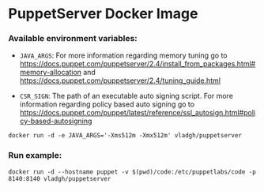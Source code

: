 # PuppetServer Docker Image

### Available environment variables:

- `JAVA_ARGS`:
For more information regarding memory tuning go to https://docs.puppet.com/puppetserver/2.4/install_from_packages.html#memory-allocation and https://docs.puppet.com/puppetserver/2.4/tuning_guide.html

- `CSR_SIGN`:
The path of an executable auto signing script. For more information regarding policy based auto signing go to https://docs.puppet.com/puppet/latest/reference/ssl_autosign.html#policy-based-autosigning

```shell
docker run -d -e JAVA_ARGS='-Xms512m -Xmx512m' vladgh/puppetserver
```

### Run example:
```
docker run -d --hostname puppet -v $(pwd)/code:/etc/puppetlabs/code -p 8140:8140 vladgh/puppetserver
```
